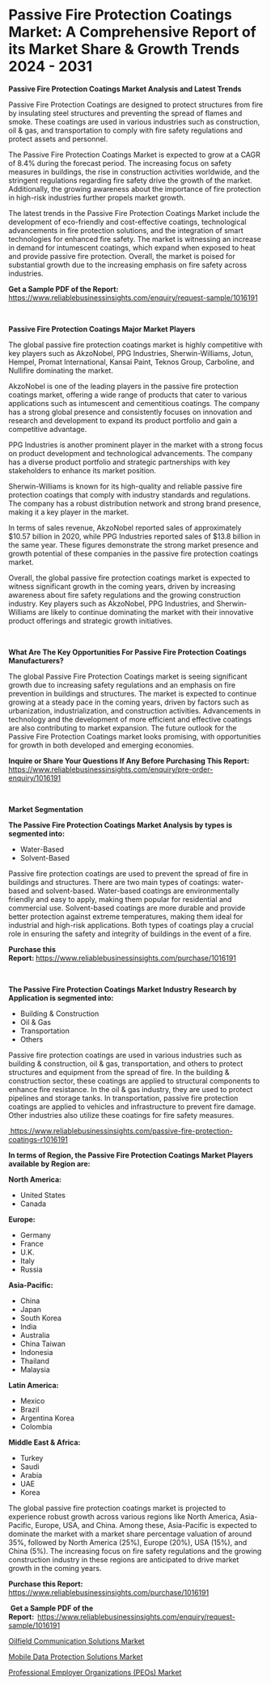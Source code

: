 <p><h1>Passive Fire Protection Coatings Market: A Comprehensive Report of its Market Share & Growth Trends 2024 - 2031</h1></p><p><strong>Passive Fire Protection Coatings Market Analysis and Latest Trends</strong></p>
<p><p>Passive Fire Protection Coatings are designed to protect structures from fire by insulating steel structures and preventing the spread of flames and smoke. These coatings are used in various industries such as construction, oil & gas, and transportation to comply with fire safety regulations and protect assets and personnel.</p><p>The Passive Fire Protection Coatings Market is expected to grow at a CAGR of 8.4% during the forecast period. The increasing focus on safety measures in buildings, the rise in construction activities worldwide, and the stringent regulations regarding fire safety drive the growth of the market. Additionally, the growing awareness about the importance of fire protection in high-risk industries further propels market growth.</p><p>The latest trends in the Passive Fire Protection Coatings Market include the development of eco-friendly and cost-effective coatings, technological advancements in fire protection solutions, and the integration of smart technologies for enhanced fire safety. The market is witnessing an increase in demand for intumescent coatings, which expand when exposed to heat and provide passive fire protection. Overall, the market is poised for substantial growth due to the increasing emphasis on fire safety across industries.</p></p>
<p><strong>Get a Sample PDF of the Report:&nbsp;</strong> <a href="https://www.reliablebusinessinsights.com/enquiry/request-sample/1016191">https://www.reliablebusinessinsights.com/enquiry/request-sample/1016191</a></p>
<p>&nbsp;</p>
<p><strong>Passive Fire Protection Coatings Major Market Players</strong></p>
<p><p>The global passive fire protection coatings market is highly competitive with key players such as AkzoNobel, PPG Industries, Sherwin-Williams, Jotun, Hempel, Promat International, Kansai Paint, Teknos Group, Carboline, and Nullifire dominating the market.</p><p>AkzoNobel is one of the leading players in the passive fire protection coatings market, offering a wide range of products that cater to various applications such as intumescent and cementitious coatings. The company has a strong global presence and consistently focuses on innovation and research and development to expand its product portfolio and gain a competitive advantage.</p><p>PPG Industries is another prominent player in the market with a strong focus on product development and technological advancements. The company has a diverse product portfolio and strategic partnerships with key stakeholders to enhance its market position.</p><p>Sherwin-Williams is known for its high-quality and reliable passive fire protection coatings that comply with industry standards and regulations. The company has a robust distribution network and strong brand presence, making it a key player in the market.</p><p>In terms of sales revenue, AkzoNobel reported sales of approximately $10.57 billion in 2020, while PPG Industries reported sales of $13.8 billion in the same year. These figures demonstrate the strong market presence and growth potential of these companies in the passive fire protection coatings market.</p><p>Overall, the global passive fire protection coatings market is expected to witness significant growth in the coming years, driven by increasing awareness about fire safety regulations and the growing construction industry. Key players such as AkzoNobel, PPG Industries, and Sherwin-Williams are likely to continue dominating the market with their innovative product offerings and strategic growth initiatives.</p></p>
<p>&nbsp;</p>
<p><strong>What Are The Key Opportunities For Passive Fire Protection Coatings Manufacturers?</strong></p>
<p><p>The global Passive Fire Protection Coatings market is seeing significant growth due to increasing safety regulations and an emphasis on fire prevention in buildings and structures. The market is expected to continue growing at a steady pace in the coming years, driven by factors such as urbanization, industrialization, and construction activities. Advancements in technology and the development of more efficient and effective coatings are also contributing to market expansion. The future outlook for the Passive Fire Protection Coatings market looks promising, with opportunities for growth in both developed and emerging economies.</p></p>
<p><strong>Inquire or Share Your Questions If Any Before Purchasing This Report:</strong> <a href="https://www.reliablebusinessinsights.com/enquiry/pre-order-enquiry/1016191">https://www.reliablebusinessinsights.com/enquiry/pre-order-enquiry/1016191</a></p>
<p>&nbsp;</p>
<p><strong>Market Segmentation</strong></p>
<p><strong>The Passive Fire Protection Coatings Market Analysis by types is segmented into:</strong></p>
<p><ul><li>Water-Based</li><li>Solvent-Based</li></ul></p>
<p><p>Passive fire protection coatings are used to prevent the spread of fire in buildings and structures. There are two main types of coatings: water-based and solvent-based. Water-based coatings are environmentally friendly and easy to apply, making them popular for residential and commercial use. Solvent-based coatings are more durable and provide better protection against extreme temperatures, making them ideal for industrial and high-risk applications. Both types of coatings play a crucial role in ensuring the safety and integrity of buildings in the event of a fire.</p></p>
<p><strong>Purchase this Report:&nbsp;</strong><a href="https://www.reliablebusinessinsights.com/purchase/1016191">https://www.reliablebusinessinsights.com/purchase/1016191</a></p>
<p>&nbsp;</p>
<p><strong>The Passive Fire Protection Coatings Market Industry Research by Application is segmented into:</strong></p>
<p><ul><li>Building & Construction</li><li>Oil & Gas</li><li>Transportation</li><li>Others</li></ul></p>
<p><p>Passive fire protection coatings are used in various industries such as building & construction, oil & gas, transportation, and others to protect structures and equipment from the spread of fire. In the building & construction sector, these coatings are applied to structural components to enhance fire resistance. In the oil & gas industry, they are used to protect pipelines and storage tanks. In transportation, passive fire protection coatings are applied to vehicles and infrastructure to prevent fire damage. Other industries also utilize these coatings for fire safety measures.</p></p>
<p><a href="https://www.reliablebusinessinsights.com/passive-fire-protection-coatings-r1016191">&nbsp;https://www.reliablebusinessinsights.com/passive-fire-protection-coatings-r1016191</a></p>
<p><strong>In terms of Region, the Passive Fire Protection Coatings Market Players available by Region are:</strong></p>
<p>
    <p> <strong> North America: </strong>
        <ul>
            <li>United States</li>
            <li>Canada</li>
        </ul>
        </p> 
    <p> <strong> Europe: </strong>
        <ul>
            <li>Germany</li>
            <li>France</li>
            <li>U.K.</li>
            <li>Italy</li>
            <li>Russia</li>
        </ul>
        </p> 
    <p> <strong> Asia-Pacific: </strong>
        <ul>
            <li>China</li>
            <li>Japan</li>
            <li>South Korea</li>
            <li>India</li>
            <li>Australia</li>
            <li>China Taiwan</li>
            <li>Indonesia</li>
            <li>Thailand</li>
            <li>Malaysia</li>
        </ul>
        </p> 
    <p> <strong> Latin America: </strong>
        <ul>
            <li>Mexico</li>
            <li>Brazil</li>
            <li>Argentina Korea</li>
            <li>Colombia</li>
        </ul>
        </p> 
    <p> <strong> Middle East & Africa: </strong>
        <ul>
            <li>Turkey</li>
            <li>Saudi</li>
            <li>Arabia</li>
            <li>UAE</li>
            <li>Korea</li>
        </ul>
    </p>
    </p>
<p><p>The global passive fire protection coatings market is projected to experience robust growth across various regions like North America, Asia-Pacific, Europe, USA, and China. Among these, Asia-Pacific is expected to dominate the market with a market share percentage valuation of around 35%, followed by North America (25%), Europe (20%), USA (15%), and China (5%). The increasing focus on fire safety regulations and the growing construction industry in these regions are anticipated to drive market growth in the coming years.</p></p>
<p><strong>Purchase this Report: </strong><a href="https://www.reliablebusinessinsights.com/purchase/1016191">https://www.reliablebusinessinsights.com/purchase/1016191</a></p>
<p>&nbsp;<strong>Get a Sample PDF of the Report:&nbsp;&nbsp;</strong><a href="https://www.reliablebusinessinsights.com/enquiry/request-sample/1016191">https://www.reliablebusinessinsights.com/enquiry/request-sample/1016191</a></p>
<p><strong></strong></p>
<p><p><a href="https://github.com/JameTravis/Market-Research-Report-List-6/blob/main/oilfield-communication-solutions-market.md">Oilfield Communication Solutions Market</a></p><p><a href="https://github.com/nusratjahan12006/Market-Research-Report-List-1/blob/main/mobile-data-protection-solutions-market.md">Mobile Data Protection Solutions Market</a></p><p><a href="https://github.com/vimar16th/Market-Research-Report-List-5/blob/main/professional-employer-organizations-peos-market.md">Professional Employer Organizations (PEOs) Market</a></p></p>